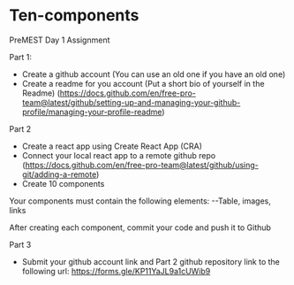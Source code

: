 # Ten-components

PreMEST Day 1 Assignment

Part 1:
* Create a github account (You can use an old one if you have an old one)
* Create a readme for you account (Put a short bio of yourself in the Readme) (https://docs.github.com/en/free-pro-team@latest/github/setting-up-and-managing-your-github-profile/managing-your-profile-readme)

Part 2
* Create a react app using Create React App (CRA)
* Connect your local react app to a remote github repo (https://docs.github.com/en/free-pro-team@latest/github/using-git/adding-a-remote)
* Create 10 components

Your components must contain the following elements:
--Table,  images, links

After creating each component, commit your code and push it to Github

Part 3
* Submit your github account link and Part 2 github repository link to the following url: https://forms.gle/KP11YaJL9a1cUWib9
